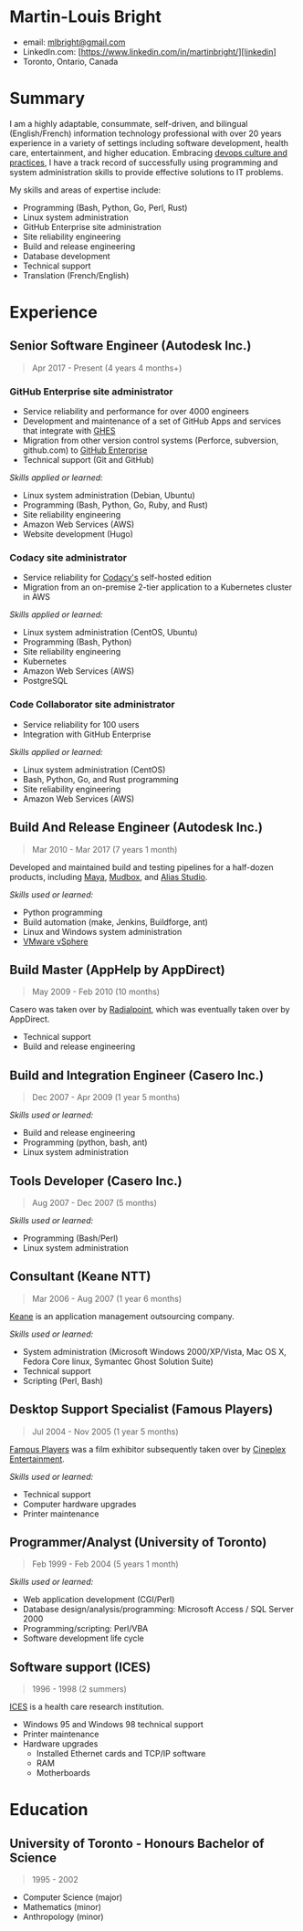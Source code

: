 # Martin-Louis Bright

- email: mlbright@gmail.com
- LinkedIn.com: [https://www.linkedin.com/in/martinbright/][linkedin]
- Toronto, Ontario, Canada

# Summary

I am a highly adaptable, consummate, self-driven, and bilingual (English/French) information technology professional with over 20 years experience in a variety of settings including software development, health care, entertainment, and higher education.
Embracing [devops culture and practices][devops], I have a track record of successfully using programming and system administration skills to provide effective solutions to IT problems.

My skills and areas of expertise include:

- Programming (Bash, Python, Go, Perl, Rust)
- Linux system administration
- GitHub Enterprise site administration
- Site reliability engineering
- Build and release engineering
- Database development
- Technical support
- Translation (French/English)

# Experience

## Senior Software Engineer (Autodesk Inc.)

> Apr 2017 - Present (4 years 4 months+)

### GitHub Enterprise site administrator

- Service reliability and performance for over 4000 engineers
- Development and maintenance of a set of GitHub Apps and services that integrate with [GHES][ghes]
- Migration from other version control systems (Perforce, subversion, github.com) to [GitHub Enterprise][ghes]
- Technical support (Git and GitHub)

*Skills applied or learned:*

- Linux system administration (Debian, Ubuntu)
- Programming (Bash, Python, Go, Ruby, and Rust)
- Site reliability engineering
- Amazon Web Services (AWS)
- Website development (Hugo)

### Codacy site administrator

- Service reliability for [Codacy's][codacy] self-hosted edition
- Migration from an on-premise 2-tier application to a Kubernetes cluster in AWS

*Skills applied or learned:*

- Linux system administration (CentOS, Ubuntu)
- Programming (Bash, Python)
- Site reliability engineering
- Kubernetes
- Amazon Web Services (AWS)
- PostgreSQL

### Code Collaborator site administrator

- Service reliability for 100 users
- Integration with GitHub Enterprise

*Skills applied or learned:*

- Linux system administration (CentOS)
- Bash, Python, Go, and Rust programming
- Site reliability engineering
- Amazon Web Services (AWS)

## Build And Release Engineer (Autodesk Inc.)

> Mar 2010 - Mar 2017 (7 years 1 month)

Developed and maintained build and testing pipelines for a half-dozen products, including [Maya][maya], [Mudbox][mudbox], and [Alias Studio][alias].

*Skills used or learned:*

- Python programming
- Build automation (make, Jenkins, Buildforge, ant)
- Linux and Windows system administration
- [VMware vSphere][vsphere]

## Build Master (AppHelp by AppDirect)

> May 2009 - Feb 2010 (10 months)

Casero was taken over by [Radialpoint][radialpoint], which was eventually taken over by AppDirect.

- Technical support
- Build and release engineering

## Build and Integration Engineer (Casero Inc.)

> Dec 2007 - Apr 2009 (1 year 5 months)

*Skills used or learned:*

- Build and release engineering
- Programming (python, bash, ant)
- Linux system administration

## Tools Developer (Casero Inc.)

> Aug 2007 - Dec 2007 (5 months)

*Skills used or learned:*

- Programming (Bash/Perl)
- Linux system administration

## Consultant (Keane NTT)

> Mar 2006 - Aug 2007 (1 year 6 months)

[Keane][keane] is an application management outsourcing company.

*Skills used or learned:*

- System administration (Microsoft Windows 2000/XP/Vista, Mac OS X, Fedora Core linux, Symantec Ghost Solution Suite)
- Technical support
- Scripting (Perl, Bash)

## Desktop Support Specialist (Famous Players)

> Jul 2004 - Nov 2005 (1 year 5 months)

[Famous Players][famous] was a film exhibitor subsequently taken over by [Cineplex Entertainment][cineplex].

*Skills used or learned:*

- Technical support
- Computer hardware upgrades
- Printer maintenance

## Programmer/Analyst (University of Toronto)

> Feb 1999 - Feb 2004 (5 years 1 month)

*Skills used or learned:*

- Web application development (CGI/Perl)
- Database design/analysis/programming: Microsoft Access / SQL Server 2000
- Programming/scripting: Perl/VBA
- Software development life cycle

## Software support (ICES)

> 1996 - 1998 (2 summers)

[ICES][ices] is a health care research institution.

- Windows 95 and Windows 98 technical support
- Printer maintenance
- Hardware upgrades
   - Installed Ethernet cards and TCP/IP software
   - RAM
   - Motherboards

# Education

## University of Toronto - Honours Bachelor of Science

> 1995 - 2002

- Computer Science (major)
- Mathematics (minor)
- Anthropology (minor)

[devops]: https://en.wikipedia.org/wiki/DevOps
[ghes]: https://github.com/enterprise
[ices]: https://www.ices.on.ca/
[famous]: https://en.wikipedia.org/wiki/Famous_Players 
[cineplex]: https://en.wikipedia.org/wiki/Cineplex_Entertainment
[keane]: https://en.wikipedia.org/wiki/Keane_(company)
[casero]: https://www.bloomberg.com/profile/company/3273596Z:CN
[vsphere]: https://en.wikipedia.org/wiki/VMware_vSphere
[radialpoint]: https://www.appdirect.com/about/press/releases/radialpoint-is-now-apphelp
[maya]: https://en.wikipedia.org/wiki/Autodesk_Maya
[alias]: https://en.wikipedia.org/wiki/Autodesk_Alias 
[mudbox]: https://en.wikipedia.org/wiki/Autodesk_Mudbox
[linkedin]: https://www.linkedin.com/in/martinbright/
[codacy]: https://www.codacy.com/
